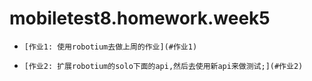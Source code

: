 # mobiletest8.homework.week5
*     [作业1: 使用robotium去做上周的作业](#作业1)
*     [作业2: 扩展robotium的solo下面的api,然后去使用新api来做测试;](#作业2)
